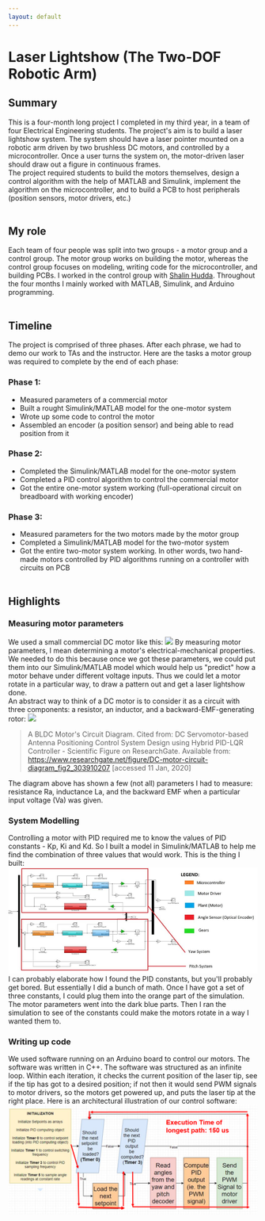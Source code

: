 ```yaml
---
layout: default
---
```


# Laser Lightshow (The Two-DOF Robotic Arm)
## Summary
This is a four-month long project I completed in my third year, in a team of four Electrical Engineering students. The project's aim is to build a laser lightshow system. The system should have a laser pointer mounted on a robotic arm driven by two brushless DC motors, and controlled by a microcontroller. Once a user turns the system on, the motor-driven laser should draw out a figure in continuous frames. </br> The project required students to build the motors themselves, design a control algorithm with the help of MATLAB and Simulink, implement the algorithm on the microcontroller, and to build a PCB to host peripherals (position sensors, motor drivers, etc.)
</br></br>
## My role
Each team of four people was split into two groups - a motor group and a control group. The motor group works on building the motor, whereas the control group focuses on modeling, writing code for the microcontroller, and building PCBs. I worked in the control group with [Shalin Hudda](https://ca.linkedin.com/in/shalin-hudda-888886164). Throughout the four months I mainly worked with MATLAB, Simulink, and Arduino programming.
</br></br>
## Timeline
The project is comprised of three phases. After each phrase, we had to demo our work to TAs and the instructor. Here are the tasks a motor group was required to complete by the end of each phase:
### Phase 1:
* Measured parameters of a commercial motor
* Built a rought Simulink/MATLAB model for the one-motor system
* Wrote up some code to control the motor
* Assembled an encoder (a position sensor) and being able to read position from it
### Phase 2:
* Completed the Simulink/MATLAB model for the one-motor system
* Completed a PID control algorithm to control the commercial motor
* Got the entire one-motor system working (full-operational circuit on breadboard with working encoder)
### Phase 3:
* Measured parameters for the two motors made by the motor group
* Completed a Simulink/MATLAB model for the two-motor system
* Got the entire two-motor system working. In other words, two hand-made motors controlled by PID algorithms running on a controller with circuits on PCB
</br></br>
## Highlights
### Measuring motor parameters
We used a small commercial DC motor like this:
![](https://images-na.ssl-images-amazon.com/images/I/811PkOsTM1L._SL1500_.jpg)
By measuring motor parameters, I mean determining a motor's electrical-mechanical properties. We needed to do this because once we got these parameters, we could put them into our Simulink/MATLAB model which would help us "predict" how a motor behave under different voltage inputs. Thus we could let a motor rotate in a particular way, to draw a pattern out and get a laser lightshow done. </br>
An abstract way to think of a DC motor is to consider it as a circuit with three components: a resistor, an inductor, and a backward-EMF-generating rotor:
![](https://www.researchgate.net/profile/Linus_Aloo/publication/303910207/figure/fig2/AS:371848786268161@1465667067252/DC-motor-circuit-diagram.png)
> A BLDC Motor's Circuit Diagram. Cited from: DC Servomotor-based Antenna Positioning Control System Design using Hybrid PID-LQR Controller - Scientific Figure on ResearchGate. Available from: https://www.researchgate.net/figure/DC-motor-circuit-diagram_fig2_303910207 [accessed 11 Jan, 2020]

The diagram above has shown a few (not all) parameters I had to measure: resistance Ra, inductance La, and the backward EMF when a particular input voltage (Va) was given. 
### System Modelling
Controlling a motor with PID required me to know the values of PID constants - Kp, Ki and Kd. So I built a model in Simulink/MATLAB to help me find the combination of three values that would work. This is the thing I built:
![](pp/simulink_model.PNG)
I can probably elaborate how I found the PID constants, but you'll probably get bored. But essentially I did a bunch of math. Once I have got a set of three constants, I could plug them into the orange part of the simulation. The motor parameters went into the dark blue parts. Then I ran the simulation to see of the constants could make the motors rotate in a way I wanted them to.

### Writing up code
We used software running on an Arduino board to control our motors. The software was written in C++. The software was structured as an infinite loop. Within each iteration, it checks the current position of the laser tip, see if the tip has got to a desired position; if not then it would send PWM signals to motor drivers, so the motors get powered up, and puts the laser tip at the right place. Here is an architectural illustration of our control software:
![](pp/control_software_arch.PNG)